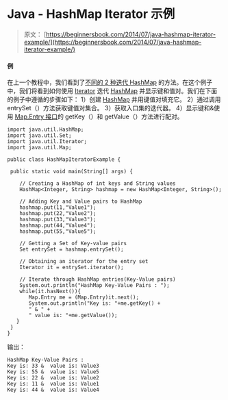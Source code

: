 # Java - HashMap Iterator 示例

> 原文： [https://beginnersbook.com/2014/07/java-hashmap-iterator-example/](https://beginnersbook.com/2014/07/java-hashmap-iterator-example/)

#### 例

在上一个教程中，我们看到了[不同的 2 种迭代 HashMap](https://beginnersbook.com/2013/12/how-to-loop-hashmap-in-java/ "How to loop HashMap in java") 的方法。在这个例子中，我们将看到如何使用 [Iterator](https://beginnersbook.com/2014/06/java-iterator-with-examples/ "Java Iterator with examples") 迭代 [HashMap](https://beginnersbook.com/2013/12/hashmap-in-java-with-example/ "HashMap in Java with Example") 并显示键和值对。我们在下面的例子中遵循的步骤如下：
1）创建 [HashMap](https://docs.oracle.com/javase/7/docs/api/java/util/HashMap.html) 并用键值对填充它。
2）通过调用 entrySet（）方法获取键值对集合。
3）获取入口集的迭代器。
4）显示键和&amp;使用 [Map.Entry 接口](https://docs.oracle.com/javase/7/docs/api/java/util/Map.Entry.html)的 getKey（）和 getValue（）方法进行配对。

```
import java.util.HashMap;
import java.util.Set;
import java.util.Iterator;
import java.util.Map;

public class HashMapIteratorExample {

 public static void main(String[] args) {

    // Creating a HashMap of int keys and String values
    HashMap<Integer, String> hashmap = new HashMap<Integer, String>();

    // Adding Key and Value pairs to HashMap
    hashmap.put(11,"Value1");
    hashmap.put(22,"Value2");
    hashmap.put(33,"Value3");
    hashmap.put(44,"Value4");
    hashmap.put(55,"Value5");

    // Getting a Set of Key-value pairs
    Set entrySet = hashmap.entrySet();

    // Obtaining an iterator for the entry set
    Iterator it = entrySet.iterator();

    // Iterate through HashMap entries(Key-Value pairs)
    System.out.println("HashMap Key-Value Pairs : ");
    while(it.hasNext()){
       Map.Entry me = (Map.Entry)it.next();
       System.out.println("Key is: "+me.getKey() + 
       " & " + 
       " value is: "+me.getValue());
   }
 }
}
```

输出：

```
HashMap Key-Value Pairs : 
Key is: 33 &  value is: Value3
Key is: 55 &  value is: Value5
Key is: 22 &  value is: Value2
Key is: 11 &  value is: Value1
Key is: 44 &  value is: Value4
```